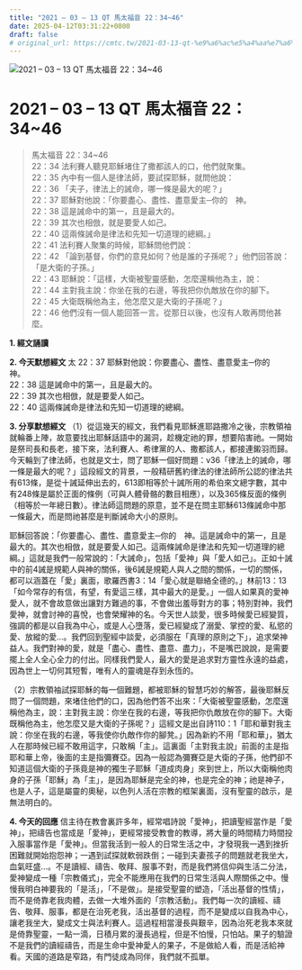 ```yaml
---
title: "2021 – 03 – 13 QT 馬太福音 22：34~46"
date: 2025-04-12T03:31:22+0800
draft: false
# original_url: https://cmtc.tw/2021-03-13-qt-%e9%a6%ac%e5%a4%aa%e7%a6%8f%e9%9f%b3-22%ef%bc%9a3446
---
```


![2021 – 03 – 13 QT  馬太福音 22：34\~46](/images/qt.jpg   "2021 – 03 – 13 QT  馬太福音 22：34\~46")

# 2021 – 03 – 13 QT 馬太福音 22：34\~46

> 馬太福音 22：34\~46  
> 22：34 法利賽人聽見耶穌堵住了撒都該人的口，他們就聚集。  
> 22：35 內中有一個人是律法師，要試探耶穌，就問他說：  
> 22：36 「夫子，律法上的誡命，哪一條是最大的呢？」  
> 22：37 耶穌對他說：「你要盡心、盡性、盡意愛主─你的　神。  
> 22：38 這是誡命中的第一，且是最大的。  
> 22：39 其次也相倣，就是要愛人如己。  
> 22：40 這兩條誡命是律法和先知一切道理的總綱。」  
> 22：41 法利賽人聚集的時候，耶穌問他們說：  
> 22：42 「論到基督，你們的意見如何？他是誰的子孫呢？」他們回答說：「是大衛的子孫。」  
> 22：43 耶穌說：「這樣，大衛被聖靈感動，怎麼還稱他為主，說：  
> 22：44 主對我主說：你坐在我的右邊，等我把你仇敵放在你的腳下。  
> 22：45 大衛既稱他為主，他怎麼又是大衛的子孫呢？」  
> 22：46 他們沒有一個人能回答一言。從那日以後，也沒有人敢再問他甚麼。

**1. 經文誦讀**

**2.  今天默想經文**
太 22：37 耶穌對他說：你要盡心、盡性、盡意愛主─你的　神。  
22：38 這是誡命中的第一，且是最大的。  
22：39 其次也相倣，就是要愛人如己。  
22：40 這兩條誡命是律法和先知一切道理的總綱。

**3. 分享默想經文**
（1）從這幾天的經文，我們看見耶穌進耶路撒冷之後，宗教領袖就輪番上陣，故意要找出耶穌話語中的漏洞，趁機定祂的罪，想要陷害祂。一開始是祭司長和長老，接下來，法利賽人、希律黨的人、撒都該人，都接連鎩羽而歸。今天輪到了律法師，也就是文士，問了耶穌一個好問題：v36「律法上的誡命，哪一條是最大的呢？」這段經文的背景，一般精研舊約律法的律法師所公認的律法共有613條，是從十誡延伸出去的，613即相等於十誡所用的希伯來文總字數，其中有248條是屬於正面的條例（可與人體骨骼的數目相應），以及365條反面的條例（相等於一年總日數）。律法師這問題的原意，並不是在問主耶穌613條誡命中那一條最大，而是問祂甚麼是判斷誡命大小的原則。

耶穌回答說：「你要盡心、盡性、盡意愛主─你的　神。這是誡命中的第一，且是最大的。其次也相倣，就是要愛人如己。這兩條誡命是律法和先知一切道理的總綱。」這就是我們一般常說的：「大誡命」，包括「愛神」與「愛人如己」。正如十誡中的前4誡是規範人與神的關係，後6誡是規範人與人之間的關係，一切的關係，都可以涵蓋在「愛」裏面，歌羅西書3：14「愛心就是聯絡全德的。」林前13：13「如今常存的有信，有望，有愛這三樣，其中最大的是愛。」一個人如果真的愛神愛人，就不會故意做出讓對方難過的事，不會做出羞辱對方的事；特別對神，我們愛神，就會討神的喜悅，也會榮耀神的名。今天世人談愛，很多時候愛已經變質，強調的都是以自我為中心，或是人心墮落，愛已經變成了溺愛、掌控的愛、私慾的愛、放縱的愛…。我們回到聖經中談愛，必須服在「真理的原則之下」，追求榮神益人。我們對神的愛，就是「盡心、盡性、盡意、盡力」，不是嘴巴說說，是需要擺上全人全心全力的付出。同樣我們愛人，最大的愛是追求對方靈性永遠的益處，因為世上一切何其短暫，唯有人的靈魂是存到永恆的。

（2）宗教領袖試探耶穌的每一個難題，都被耶穌的智慧巧妙的解答，最後耶穌反問了一個問題，來堵住他們的口，因為他們答不出來：「大衛被聖靈感動，怎麼還稱他為主，說：主對我主說：你坐在我的右邊，等我把你仇敵放在你的腳下。大衛既稱他為主，他怎麼又是大衛的子孫呢？」這經文是出自詩110：1「耶和華對我主說：你坐在我的右邊，等我使你仇敵作你的腳凳。」因為新約不用「耶和華」，猶太人在那時候已經不敢用這字，只敢稱「主」。這裏面「主對我主說」前面的主是指耶和華上帝，後面的主是指彌賽亞。因為一般認為彌賽亞是大衛的子孫，他們卻不知道這個大衛的子孫竟是神的獨生子耶穌「道成肉身」來到世上，所以大衛稱他肉身的子孫「耶穌」為「主」，是因為耶穌是完全的神，也是完全的神；祂是神子，也是人子，這是屬靈的奧秘，以色列人活在宗教的框架裏面，沒有聖靈的啟示，是無法明白的。

**4. 今天的回應**
信主待在教會裏許多年，經常唱詩說「愛神」，把讀聖經當作是「愛神」，把禱告也當成是「愛神」，更經常接受教會的教導，將大量的時間精力時間投入服事當作是「愛神」。但當我活到一般人的日常生活之中，才發現我一遇到挫折困難就開始抱怨神；一遇到試探就軟弱跌倒；一碰到夫妻孩子的問題就老我坐大，血氣旺盛…。不是讀經、禱告、敬拜、服事不對，而是我們將信仰與生活二分法，愛神變成一種「宗教儀式」，完全不能應用在我們的日常生活與人際關係之中。慢慢我明白神要我的「是活」，「不是做」。是接受聖靈的塑造，「活出基督的性情」，而不是倚靠老我肉體，去做一大堆外面的「宗教活動」。我們每一次的讀經、禱告、敬拜、服事，都是在治死老我，活出基督的過程，而不是變成以自我為中心，讓老我坐大，變成文士與法利賽人。這過程相當漫長與艱辛，因為治死老我本來就是倚靠聖靈，一點一滴，日積月累的漫長過程，但是不怕慢，只怕站。果子的驗證不是我們的讀經禱告，而是生命中愛神愛人的果子，不是做給人看，而是活給神看。天國的道路是窄路，有門徒成為同伴，我們就不孤單。
